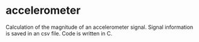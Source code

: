 # accelerometer
Calculation of the magnitude of an accelerometer signal. Signal information is saved in an csv file. Code is written in C.
